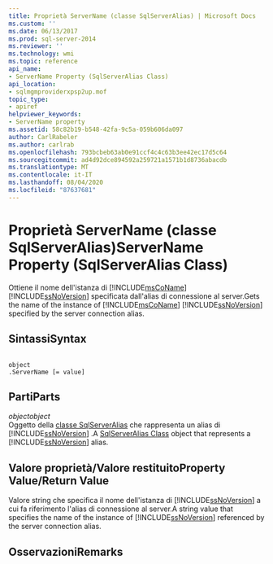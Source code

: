```yaml
---
title: Proprietà ServerName (classe SqlServerAlias) | Microsoft Docs
ms.custom: ''
ms.date: 06/13/2017
ms.prod: sql-server-2014
ms.reviewer: ''
ms.technology: wmi
ms.topic: reference
api_name:
- ServerName Property (SqlServerAlias Class)
api_location:
- sqlmgmproviderxpsp2up.mof
topic_type:
- apiref
helpviewer_keywords:
- ServerName property
ms.assetid: 58c82b19-b548-42fa-9c5a-059b606da097
author: CarlRabeler
ms.author: carlrab
ms.openlocfilehash: 793bcbeb63ab0e91ccf4c4c63b3ee42ec17d5c64
ms.sourcegitcommit: ad4d92dce894592a259721a1571b1d8736abacdb
ms.translationtype: MT
ms.contentlocale: it-IT
ms.lasthandoff: 08/04/2020
ms.locfileid: "87637681"
---
```

# <a name="servername-property-sqlserveralias-class"></a><span data-ttu-id="35f4b-102">Proprietà ServerName (classe SqlServerAlias)</span><span class="sxs-lookup"><span data-stu-id="35f4b-102">ServerName Property (SqlServerAlias Class)</span></span>
  <span data-ttu-id="35f4b-103">Ottiene il nome dell'istanza di [!INCLUDE[msCoName](../../../includes/msconame-md.md)] [!INCLUDE[ssNoVersion](../../../includes/ssnoversion-md.md)] specificata dall'alias di connessione al server.</span><span class="sxs-lookup"><span data-stu-id="35f4b-103">Gets the name of the instance of [!INCLUDE[msCoName](../../../includes/msconame-md.md)] [!INCLUDE[ssNoVersion](../../../includes/ssnoversion-md.md)] specified by the server connection alias.</span></span>  
  
## <a name="syntax"></a><span data-ttu-id="35f4b-104">Sintassi</span><span class="sxs-lookup"><span data-stu-id="35f4b-104">Syntax</span></span>  
  
```  
  
object  
.ServerName [= value]  
```  
  
## <a name="parts"></a><span data-ttu-id="35f4b-105">Parti</span><span class="sxs-lookup"><span data-stu-id="35f4b-105">Parts</span></span>  
 <span data-ttu-id="35f4b-106">*object*</span><span class="sxs-lookup"><span data-stu-id="35f4b-106">*object*</span></span>  
 <span data-ttu-id="35f4b-107">Oggetto della [classe SqlServerAlias](sqlserveralias-class.md) che rappresenta un alias di [!INCLUDE[ssNoVersion](../../../includes/ssnoversion-md.md)] .</span><span class="sxs-lookup"><span data-stu-id="35f4b-107">A [SqlServerAlias Class](sqlserveralias-class.md) object that represents a [!INCLUDE[ssNoVersion](../../../includes/ssnoversion-md.md)] alias.</span></span>  
  
## <a name="property-valuereturn-value"></a><span data-ttu-id="35f4b-108">Valore proprietà/Valore restituito</span><span class="sxs-lookup"><span data-stu-id="35f4b-108">Property Value/Return Value</span></span>  
 <span data-ttu-id="35f4b-109">Valore string che specifica il nome dell'istanza di [!INCLUDE[ssNoVersion](../../../includes/ssnoversion-md.md)] a cui fa riferimento l'alias di connessione al server.</span><span class="sxs-lookup"><span data-stu-id="35f4b-109">A string value that specifies the name of the instance of [!INCLUDE[ssNoVersion](../../../includes/ssnoversion-md.md)] referenced by the server connection alias.</span></span>  
  
## <a name="remarks"></a><span data-ttu-id="35f4b-110">Osservazioni</span><span class="sxs-lookup"><span data-stu-id="35f4b-110">Remarks</span></span>  
  
